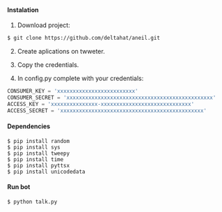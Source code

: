 #### Instalation
1) Download project:
```bash
$ git clone https://github.com/deltahat/aneil.git
```
2) Create aplications on twweter.

3) Copy the credentials.

4) In config.py complete with your credentials:
```python
CONSUMER_KEY = 'xxxxxxxxxxxxxxxxxxxxxxxxx'
CONSUMER_SECRET = 'xxxxxxxxxxxxxxxxxxxxxxxxxxxxxxxxxxxxxxxxxxxxxxx'
ACCESS_KEY = 'xxxxxxxxxxxxxxx-xxxxxxxxxxxxxxxxxxxxxxxxxxxxx'
ACCESS_SECRET = 'xxxxxxxxxxxxxxxxxxxxxxxxxxxxxxxxxxxxxxxxxxxxxx'
```
#### Dependencies
```
$ pip install random
$ pip install sys
$ pip install tweepy
$ pip install time
$ pip install pyttsx
$ pip install unicodedata
```
#### Run bot
```bash
$ python talk.py
```
